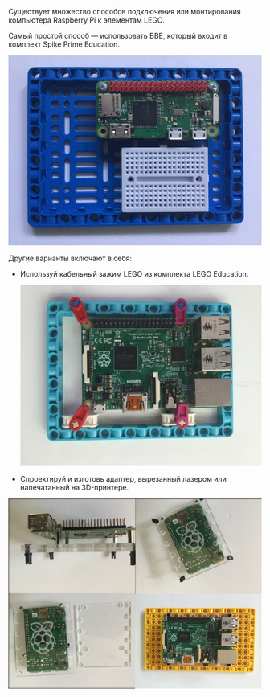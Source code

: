 
Существует множество способов подключения или монтирования компьютера Raspberry Pi к элементам LEGO.

Самый простой способ — использовать BBE, который входит в комплект Spike Prime Education.

![лазер1](images/BBE.jpg)

Другие варианты включают в себя:

- Используй кабельный зажим LEGO из комплекта LEGO Education.

    ![кабельные зажимы](images/cableclip.JPG)

- Спроектируй и изготовь адаптер, вырезанный лазером или напечатанный на 3D-принтере.

 ![лазер1](images/lasercut-grid.png)

